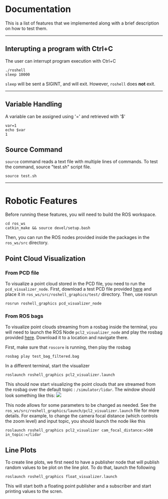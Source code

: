 # Documentation

This is a list of features that we implemented along with a brief description on how to test them.

<hr>

## Interupting a program with Ctrl+C
The user can interrupt program execution with Ctrl+C
```
./roshell
sleep 10000
```

```sleep``` will be sent a SIGINT, and will exit. However, ```roshell``` does **not** exit.

<hr>

## Variable Handling

A variable can be assigned using '=' and retrieved with '$'
```
var=1
echo $var
1
```
## Source Command

```source``` command reads a text file with multiple lines of commands.
To test the command, source "test.sh" script file.
```
source test.sh
```

<hr>

# Robotic Features
Before running these features, you will need to build the ROS workspace.
```
cd ros_ws
catkin_make && source devel/setup.bash
```
Then, you can run the ROS nodes provided inside the packages in the `ros_ws/src` directory.

## Point Cloud Visualization
### From PCD file
To visualize a point cloud stored in the PCD file, you need to run the `pcd_visualizer_node`. First, download a test PCD file provided [here](https://drive.google.com/open?id=1HfrEJ8wTFe-DFC0YWpUx6X5AZ5MJgBFG) and place it in `ros_ws/src/roshell_graphics/test/` directory. Then, use rosrun
```
rosrun roshell_graphics pcd_visualizer_node
```

### From ROS bags
To visualize point clouds streaming from a rosbag inside the terminal, you will need to launch the ROS Node `pcl2_visualizer_node` and play the rosbag provided [here](https://drive.google.com/open?id=1z4M2eawrsd_YgwQ4UPVxoBvqgmICQmMB). Download it to a location and navigate there.

First, make sure that `roscore` is running, then play the rosbag
```
rosbag play test_bag_filtered.bag
```

In a different terminal, start the visualizer

```
roslaunch roshell_graphics pcl2_visualizer.launch
```
This should now start visualizing the point clouds that are streamed from the rosbag over the default topic : `/simulator/lidar`. The window should look something like this:
![](images/pcl2_visualizer.gif)

This node allows for some parameters to be changed as needed. See the `ros_ws/src/roshell_graphics/launch/pcl2_visualizer.launch` file for more details. For example, to change the camera focal distance (which controls the zoom level) and input topic, you should launch the node like this 
```
roslaunch roshell_graphics pcl2_visualizer cam_focal_distance:=500 in_topic:=/lidar
```

## Line Plots

To create line plots, we first need to have a publisher node that will publish random values to be plot on the line plot. To do that, launch the following
```
roslaunch roshell_graphics float_visualizer.launch
```
This will start both a floating point publisher and a subscriber and start printing values to the scren.